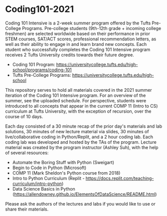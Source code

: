 # Coding101-2021

Coding 101 Intensive is a 2-week summer program offered by the Tufts Pre-College Programs. Pre-college students (9th-12th grade + incoming college freshmen) are selected worldwide based on their performance in prior STEM courses, SAT/ACT scores, professional recommendation letters, as well as their ability to engage in and learn brand new concepts. Each student who successfully completes the Coding 101 Intensive program receives 2 Tufts University credits towards their future degree. 

- Coding 101 Program: https://universitycollege.tufts.edu/high-school/programs/coding-101
- Tufts Pre-College Programs: https://universitycollege.tufts.edu/high-school

This repository serves to hold all materials covered in the 2021 summer iteration of the Coding 101 Intensive program. For an overview of the summer, see the uploaded schedule. For perspective, students were introduced to all concepts that appear in the current COMP 11 (Intro to CS) curriculum at Tufts University, with the exception of recursion, over the course of 10 days. 

Each day consisted of a 30 minute recap of the prior day's materials and lab solutions, 30 minutes of new lecture material via slides, 30 minutes of live/collaborative coding in Python/Replit, and a 2 hour coding lab. Each coding lab was developed and hosted by the TAs of the program. Lecture material was created by the program instructor (Ashley Suh), with the help of several resources:

- Automate the Boring Stuff with Python (Sweigart)
- Begin to Code in Python (Microsoft)
- COMP 11 (Mark Sheldon's Python course from 2018)
- Intro to Python Curriculum (Replit - https://docs.replit.com/teaching-curriculum/intro-python)
- Data Science Basics in Python (https://allendowney.github.io/ElementsOfDataScience/README.html)

Please ask the authors of the lectures and labs if you would like to use or share their materials. 
